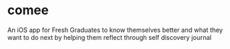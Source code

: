 # comee
An iOS app for Fresh Graduates to know themselves better and what they want to do next by helping them reflect through self discovery journal
